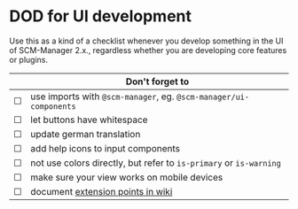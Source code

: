 # DOD for UI development

Use this as a kind of a checklist whenever you develop something in the UI of SCM-Manager 2.x., regardless whether you are developing core features or plugins.

|   | Don't forget to |
|---|-----------------|
| ☐ | use imports with `@scm-manager`, eg. `@scm-manager/ui-components` |
| ☐ | let buttons have whitespace |
| ☐ | update german translation |
| ☐ | add help icons to input components |
| ☐ | not use colors directly, but refer to `is-primary` or `is-warning` |
| ☐ | make sure your view works on mobile devices |
| ☐ | document [extension points in wiki](Extension-Points.md) |
